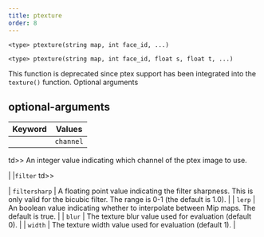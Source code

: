 ```yaml
---
title: ptexture
order: 8
---
```

`<type> ptexture(string map, int face_id, ...)`

`<type> ptexture(string map, int face_id, float s, float t, ...)`

This function is deprecated since ptex support has been integrated into the `texture()` function.
Optional arguments

## optional-arguments

| Keyword | Values |
| --- | --- |
|  |`channel`
td>>
An integer value indicating which channel of the ptex image to use.

|  |`filter`
td>>

| `filtersharp` | A floating point value indicating the filter sharpness. This is only valid for the bicubic filter. The range is 0-1 (the default is 1.0). |
| `lerp` | An boolean value indicating whether to interpolate between Mip maps. The default is true. |
| `blur` | The texture blur value used for evaluation (default 0). |
| `width` | The texture width value used for evaluation (default 1). |
